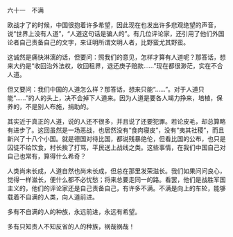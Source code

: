 六十一　不满

  

欧战才了的时候，中国很抱着许多希望，因此现在也发出许多悲观绝望的声音，说“世界上没有人道”，“人道这句话是骗人的”。有几位评论家，还引用了他们外国论者自己责备自己的文字，来证明所谓文明人者，比野蛮尤其野蛮。

这诚然是痛快淋漓的话，但要问：照我们的意见，怎样才算有人道呢？那答话，想来大约是“收回治外法权，收回租界，退还庚子赔款……”现在都很渺茫，实在不合人道。

但又要问：我们中国的人道怎么样？那答话，想来只能“……”。对于人道只能“……”的人的头上，决不会掉下人道来。因为人道是要各人竭力挣来，培植，保养的，不是别人布施，捐助的。

其实近于真正的人道，说的人还不很多，并且说了还要犯罪。若论皮毛，却总算略有进步了。这回虽然是一场恶战，也居然没有“食肉寝皮”，没有“夷其社稷”，而且新兴了十八个小国。就是德国对待比国，都说残暴绝伦，但看比国的公布，也只是囚徒不给饮食，村长挨了打骂，平民送上战线之类。这些事情，在我们中国自己对自己也常有，算得什么希奇？

人类尚未长成，人道自然也尚未长成，但总在那里发荣滋长。我们如果问问良心，觉得一样滋长，便什么都不必忧愁；将来总要走同一的路。看罢，他们是战胜军国主义的，他们的评论家还是自己责备自己，有许多不满。不满是向上的车轮，能够载着不自满的人类，向人道前进。

多有不自满的人的种族，永远前进，永远有希望。

多有只知责人不知反省的人的种族，祸哉祸哉！